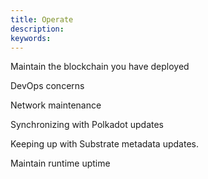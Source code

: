 ```yaml
---
title: Operate
description:
keywords:
---
```


Maintain the blockchain you have deployed

DevOps concerns

Network maintenance

Synchronizing with Polkadot updates


Keeping up with Substrate metadata updates.

Maintain runtime uptime
